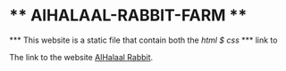# ** AlHALAAL-RABBIT-FARM **

*** This website is a static file that contain both the  _html $ css_  ***
link to 

The link to the website [AlHalaal Rabbit](https://alhalal-rabbit.onrender.com).
